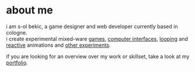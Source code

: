 about me
========
i am s-ol bekic, a game designer and web developer currently based in cologne.  
i create experimental mixed-ware [games][games], [computer interfaces][mmmfs], [looping][loops] and [reactive][vjkit] animations and [other experiments][other].

if you are looking for an overview over my work or skillset, take a look at my [portfolio][portfolio].

[games]: /games
[mmmfs]: /articles/mmmfs
[loops]: /projects/demoloops
[vjkit]: /projects/VJmidiKit
[other]: /projects
[portfolio]: /portfolio
